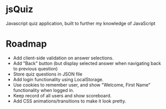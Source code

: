 jsQuiz
============================
Javascript quiz application, built to further my knowledge of JavaScript

Roadmap
===========================
* Add client-side validation on answer selections.
* Add "Back" button (but display selected answer when navigating back to previous question)
* Store quiz questions in JSON file
* Add login functionality using LocalStorage.
* Use cookies to remember user, and show "Welcome, First Name" functionality when logged in.
* Keep record of all users and show scoreboard.
* Add CSS animations/transitions to make it look pretty.
